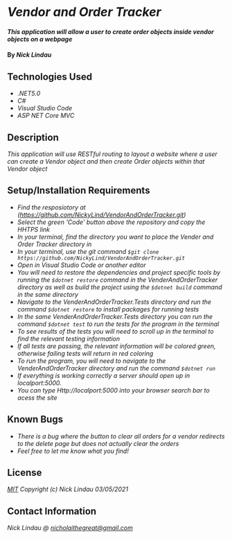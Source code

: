 # _Vendor and Order Tracker_

#### _This application will allow a user to create order objects inside vendor objects on a webpage_

#### By _**Nick Lindau**_

## Technologies Used

* _.NET5.0_
* _C#_
* _Visual Studio Code_
* _ASP NET Core MVC_

## Description

_This application will use RESTful routing to layout a website where a user can create a Vendor object and then create Order objects within that Vendor object_

## Setup/Installation Requirements

* _Find the resposiotory at (https://github.com/NickyLind/VendorAndOrderTracker.git)_
* _Select the green 'Code' button above the repository and copy the HHTPS link_
* _In your terminal, find the directory you want to place the Vender and Order Tracker directory in_
* _In your terminal, use the git command `$git clone https://github.com/NickyLind/VendorAndOrderTracker.git`_
* _Open in Visual Studio Code or another editor_
* _You will need to restore the dependencies and project specific tools by running the `$dotnet restore` command in the VenderAndOrderTracker directory as well as build the project using the `$dotnet build` command in the same directory_
* _Navigate to the VenderAndOrderTracker.Tests directory and run the command `$dotnet restore` to install packages for running tests_
* _In the same VenderAndOrderTracker.Tests directory you can run the command `$dotnet test` to run the tests for the program in the terminal_
* _To see results of the tests you will need to scroll up in the terminal to find the relevant testing information_
* _If all tests are passing, the relevant information will be colored green, otherwise failing tests will return in red coloring_
* _To run the program, you will need to navigate to the VenderAndOrderTracker directory and run the command `$dotnet run`_
* _If everything is working correctly a server should open up in localport:5000._
* _You can type Http://localport:5000 into your browser search bar to acess the site_

## Known Bugs

* _There is a bug where the button to clear all orders for a vendor redirects to the delete page but does not actually clear the orders_
* _Feel free to let me know what you find!_

## License

_[MIT](https://choosealicense.com/licenses/mit/)_
 _Copyright (c) Nick Lindau 03/05/2021_

## Contact Information

_Nick Lindau @ <nicholaithegreat@gmail.com>_
